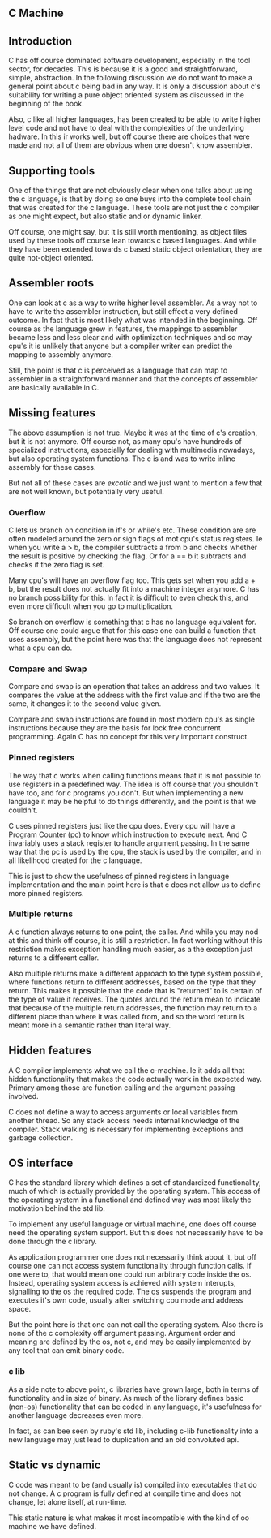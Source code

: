 ## C Machine

## Introduction

C has off course dominated software development, especially in the tool sector, for decades.
This is because it is a good and straightforward, simple, abstraction. In the following discussion
we do not want to make a general point about c being bad in any way. It is only a discussion
about c's suitability for writing a pure object oriented system as discussed in the beginning of the
book.

Also, c like all higher languages, has been created to be able to write higher level code and
not have to deal with the complexities of the underlying hadware. In this ir works well, but off
course there are choices that were made and not all of them are obvious when one doesn't know
assembler.

## Supporting tools

One of the things that are not obviously clear when one talks about using the c language, is that
by doing so one buys into the complete tool chain that was created for the c language. These tools
are not just the c compiler as one might expect, but also static and or dynamic linker.

Off course, one might say, but it is still worth mentioning, as object files used by these tools
off course lean towards c based languages. And while they have been extended towards c based
static object orientation, they are quite not-object oriented.

## Assembler roots

One can look at c as a way to write higher level assembler. As a way not to have to write the
assembler instruction, but still effect a very defined outcome. In fact that is most likely what
was intended in the beginning. Off course as the language grew in features, the mappings to assembler
became less and less clear and with optimization techniques and so may cpu's it is unlikely that
anyone but a compiler writer can predict the mapping to assembly anymore.

Still, the point is that c is perceived as a language that can map to assembler in a straightforward
manner and that the concepts of assembler are basically available in C.

## Missing features

The above assumption is not true. Maybe it was at the time of c's creation, but it is not anymore.
Off course not, as many cpu's have hundreds of specialized instructions, especially for dealing
with multimedia nowadays, but also operating system functions. The c is and was to write inline
assembly for these cases.

But not all of these cases are *excotic* and we just want to mention a few that are not well known,
but potentially very useful.

### Overflow

C lets us branch on condition in if's or while's etc. These condition are are often modeled around
the zero or sign flags of mot cpu's status registers. Ie when you write a > b, the compiler
subtracts a from b and checks whether the result is positive by checking the flag. Or for a == b
it subtracts and checks if the zero flag is set.

Many cpu's will have an overflow flag too. This gets set when you add a + b, but the result
does not actually fit into a machine integer anymore. C has no branch possibility for this.
In fact it is difficult to even check this, and even more difficult when you go to multiplication.

So branch on overflow is something that c has no language equivalent for. Off course one could argue
that for this case one can build a function that uses assembly, but the point here was that the
language does not represent what a cpu can do.

### Compare and Swap

Compare and swap is an operation that takes an address and two values. It compares the value at the
address with the first value and if the two are the same, it changes it to the second value given.

Compare and swap instructions are found in most modern cpu's as single instructions because they
are the basis for lock free concurrent programming. Again C has no concept for this very important
construct.

### Pinned registers

The way that c works when calling functions means that it is not possible to use registers in a
predefined way. The idea is off course that you shouldn't have too, and for c programs you don't.
But when implementing a new language it may be helpful to do things differently, and the point is
that we couldn't.

C uses pinned registers just like the cpu does. Every cpu will have a Program Counter (pc) to
know which instruction to execute next. And C invariably uses a stack register to handle
argument passing. In the same way that the pc is used by the cpu, the stack is used by the
compiler, and in all likelihood created for the c language.

This is just to show the usefulness of pinned registers in language implementation and the main
point here is that c does not allow us to define more pinned registers.

### Multiple returns

A c function always returns to one point, the caller. And while you may nod at this and think off
course, it is still a restriction. In fact working without this restriction makes exception
handling much easier, as a the exception just returns to a different caller.

Also multiple returns make a different approach to the type system possible, where functions return
to different addresses, based on the type that they return. This makes it possible that the code
that is "returned" to is certain of the type of value it receives. The quotes around the return
mean to indicate that because of the multiple return addresses, the function may return to a
different place than where it was called from, and so the word return is meant more in a semantic
rather than literal way.

## Hidden features

A C compiler implements what we call the c-machine. Ie it adds all that hidden functionality that
makes the code actually work in the expected way. Primary among those are function calling and the
argument passing involved.

C does not define a way to access arguments or local variables from another thread. So any stack
access needs internal knowledge of the compiler. Stack walking is necessary for implementing
exceptions and garbage collection.

## OS interface

C has the standard library which defines a set of standardized functionality, much of which is
actually provided by the operating system. This access of the operating system in a functional and
defined way  was most likely the motivation behind the std lib.

To implement any useful language or virtual machine, one does off course need the operating system
support. But this does not necessarily have to be done through the c library.

As application programmer one does not necessarily think about it, but off course one can not
access system functionality through function calls. If one were to, that would mean one could run
arbitrary code inside the os. Instead, operating system access is achieved with system interupts,
signalling to the os the required code. The os suspends the program and executes it's own code,
usually after switching cpu mode and address space.

But the point here is that one can not call the operating system. Also there is none of the
c complexity off argument passing. Argument order and meaning are defined by the os, not c, and may
be easily implemented by any tool that can emit binary code.

### c lib

As a side note to above point, c libraries have grown large, both in terms of functionality and in
size of binary. As much of the library defines basic (non-os) functionality that can be coded in any
language, it's usefulness for another language decreases even more.

In fact, as can bee seen by ruby's std lib, including c-lib functionality into a new language
may just lead to duplication and an old convoluted api.

## Static vs dynamic

C code was meant to be (and usually is) compiled into executables that do not change. A c program
is fully defined at compile time and does not change, let alone itself, at run-time.

This static nature is what makes it most incompatible with the kind of oo machine we have defined.
